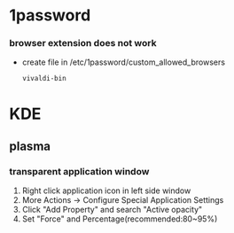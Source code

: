 # 1password 

### browser extension does not work

- create file in /etc/1password/custom_allowed_browsers
	```
	vivaldi-bin
	```

# KDE

## plasma

### transparent application window

1. Right click application icon in left side window 
2. More Actions -> Configure Special Application Settings
3. Click "Add Property" and search "Active opacity"
4. Set "Force" and Percentage(recommended:80~95%)
